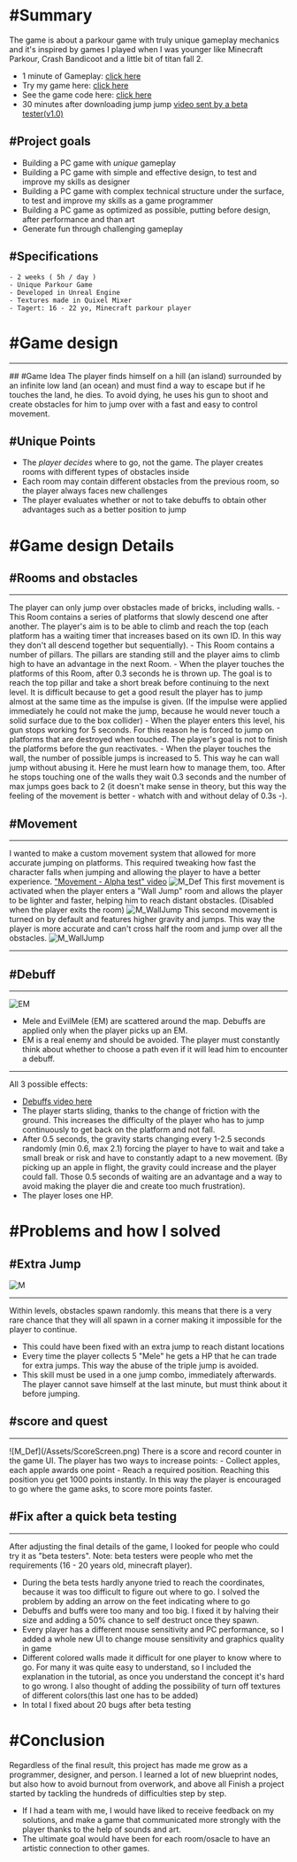 # #Summary
The game is about a parkour game with truly unique gameplay mechanics and it's inspired by games I played when I was younger like Minecraft Parkour, Crash Bandicoot and a little bit of titan fall 2.
- 1 minute of Gameplay: [click here](https://youtu.be/PvDKkf-1XQo)
- Try my game here: [click here](https://giusepperotondo.itch.io/jump-jump)
- See the game code here: [click here](https://giusepperotondo03.github.io/JumpJumpCode.Github.io/)
- 30 minutes after downloading jump jump [video sent by a beta tester(v1.0)](https://youtu.be/Y-nhzk6zQLI)

## #Project goals


- Building a PC game with *unique* gameplay
- Building a PC game with simple and effective design, to test and improve my skills as designer
- Building a PC game with complex technical structure under the surface, to test and improve my skills as a game programmer
- Building a PC game as optimized as possible, putting before design, after performance and than art
- Generate fun through challenging gameplay

## #Specifications

    - 2 weeks ( 5h / day )
    - Unique Parkour Game
    - Developed in Unreal Engine
    - Textures made in Quixel Mixer
    - Tagert: 16 - 22 yo, Minecraft parkour player


# #Game design
<hr>
## #Game Idea
The player finds himself on a hill (an island) surrounded by an infinite low land (an ocean) and must find a way to escape but if he touches the land, he dies. To avoid dying, he uses his gun to shoot and create obstacles for him to jump over with a fast and easy to control movement.

## #Unique Points

- The *player decides* where to go, not the game. The player creates rooms with different types of obstacles inside
- Each room may contain different obstacles from the previous room, so the player always faces new challenges
- The player evaluates whether or not to take debuffs to obtain other advantages such as a better position to jump
  
# #Game design Details

## #Rooms and obstacles
<hr>
The player can only jump over obstacles made of bricks, including walls.
- This Room contains a series of platforms that slowly descend one after another. The player's aim is to be able to climb and reach the top (each platform has a waiting timer that increases based on its own ID. In this way they don't all descend together but sequentially).
- This Room contains a number of pillars. The pillars are standing still and the player aims to climb high to have an advantage in the next Room.
- When the player touches the platforms of this Room, after 0.3 seconds he is thrown up. The goal is to reach the top pillar and take a short break before continuing to the next level. It is difficult because to get a good result the player has to jump almost at the same time as the impulse is given. (If the impulse were applied immediately he could not make the jump, because he would never touch a solid surface due to the box collider)
- When the player enters this level, his gun stops working for 5 seconds. For this reason he is forced to jump on platforms that are destroyed when touched. The player's goal is not to finish the platforms before the gun reactivates.
- When the player touches the wall, the number of possible jumps is increased to 5. This way he can wall jump without abusing it. Here he must learn how to manage them, too. After he stops touching one of the walls they wait 0.3 seconds and the number of max jumps goes back to 2 (it doesn't make sense in theory, but this way the feeling of the movement is better - whatch with and without delay of 0.3s -). 

## #Movement
<hr>

I wanted to make a custom movement system that allowed for more accurate jumping on platforms. This required tweaking how fast the character falls when jumping and allowing the player to have a better experience. ["Movement - Alpha test" video](https://youtu.be/-iffBPt68O0)
![M_Def](/Assets/MovementScreen_1.png)
This first movement is activated when the player enters a "Wall Jump" room and allows the player to be lighter and faster, helping him to reach distant obstacles. (Disabled when the player exits the room)
![M_WallJump](/Assets/MovementScreen_3.png)
This second movement is turned on by default and features higher gravity and jumps. This way the player is more accurate and can't cross half the room and jump over all the obstacles.
![M_WallJump](/Assets/MovementScreen_2.png)

<hr>

## #Debuff

<hr>

![EM](/Assets/EM_img.png)
- Mele and EvilMele (EM) are scattered around the map. Debuffs are applied only when the player picks up an EM.
- EM is a real enemy and should be avoided. The player must constantly think about whether to choose a path even if it will lead him to encounter a debuff.
<hr>

All 3 possible effects:
- [Debuffs video here](https://youtu.be/UihloKcqq-Y)
- The player starts sliding, thanks to the change of friction with the ground. This increases the difficulty of the player who has to jump continuously to get back on the platform and not fall.
- After 0.5 seconds, the gravity starts changing every 1-2.5 seconds randomly (min 0.6, max 2.1) forcing the player to have to wait and take a small break or risk and have to constantly adapt to a new movement. (By picking up an apple in flight, the gravity could increase and the player could fall. Those 0.5 seconds of waiting are an advantage and a way to avoid making the player die and create too much frustration).
- The player loses one HP.


# #Problems and how I solved

## #Extra Jump
![M](/Assets/M_img.png)
<hr>
Within levels, obstacles spawn randomly. this means that there is a very rare chance that they will all spawn in a corner making it impossible for the player to continue.

- This could have been fixed with an extra jump to reach distant locations
- Every time the player collects 5 "Mele" he gets a HP that he can trade for extra jumps. This way the abuse of the triple jump is avoided.
- This skill must be used in a one jump combo, immediately afterwards. The player cannot save himself at the last minute, but must think about it before jumping.
## #score and quest
<hr>
![M_Def](/Assets/ScoreScreen.png)
There is a score and record counter in the game UI. The player has two ways to increase points:
- Collect apples, each apple awards one point
- Reach a required position. Reaching this position you get 1000 points instantly. In this way the player is encouraged to go where the game asks, to score more points faster.

## #Fix after a quick beta testing
<hr>
After adjusting the final details of the game, I looked for people who could try it as "beta testers".
Note: beta testers were people who met the requirements (16 - 20 years old, minecraft player).

- During the beta tests hardly anyone tried to reach the coordinates, because it was too difficult to figure out where to go. I solved the problem by adding an arrow on the feet indicating where to go
- Debuffs and buffs were too many and too big. I fixed it by halving their size and adding a 50% chance to self destruct once they spawn.
- Every player has a different mouse sensitivity and PC performance, so I added a whole new UI to change mouse sensitivity and graphics quality in game
- Different colored walls made it difficult for one player to know where to go. For many it was quite easy to understand, so I included the explanation in the tutorial, as once you understand the concept it's hard to go wrong. I also thought of adding the possibility of turn off textures of different colors(this last one has to be added)
- In total I fixed about 20 bugs after beta testing

# #Conclusion 

Regardless of the final result, this project has made me grow as a programmer, designer, and person. I learned a lot of new blueprint nodes, but also how to avoid burnout from overwork, and above all Finish a project started by tackling the hundreds of difficulties step by step.
- If I had a team with me, I would have liked to receive feedback on my solutions, and make a game that communicated more strongly with the player thanks to the help of sounds and art.
- The ultimate goal would have been for each room/osacle to have an artistic connection to other games.
